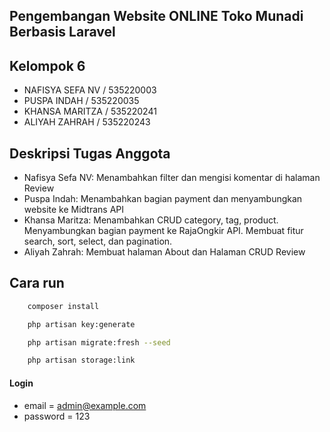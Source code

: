 ## Pengembangan Website ONLINE Toko Munadi Berbasis Laravel

## Kelompok 6
- NAFISYA SEFA NV / 535220003
- PUSPA INDAH / 535220035
- KHANSA MARITZA / 535220241
- ALIYAH ZAHRAH / 535220243

## Deskripsi Tugas Anggota
- Nafisya Sefa NV: Menambahkan filter dan mengisi komentar di halaman Review
- Puspa Indah: Menambahkan bagian payment dan menyambungkan website ke Midtrans API
- Khansa Maritza: Menambahkan CRUD category, tag, product. Menyambungkan bagian payment ke RajaOngkir API. Membuat fitur search, sort, select, dan pagination.
- Aliyah Zahrah: Membuat halaman About dan Halaman CRUD Review

## Cara run


```bash
    composer install
```

```bash
    php artisan key:generate
```

```bash
    php artisan migrate:fresh --seed
```

```bash
    php artisan storage:link
```

#### Login

-   email = admin@example.com
-   password = 123
